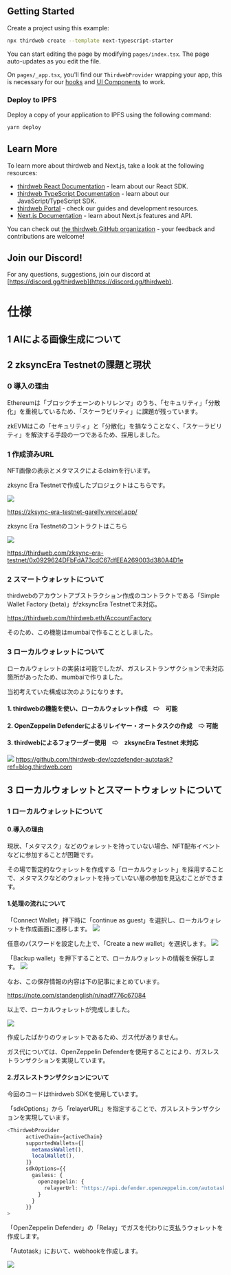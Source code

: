 ## Getting Started

Create a project using this example:

```bash
npx thirdweb create --template next-typescript-starter
```

You can start editing the page by modifying `pages/index.tsx`. The page auto-updates as you edit the file.

On `pages/_app.tsx`, you'll find our `ThirdwebProvider` wrapping your app, this is necessary for our [hooks](https://portal.thirdweb.com/react) and
[UI Components](https://portal.thirdweb.com/ui-components) to work.

### Deploy to IPFS

Deploy a copy of your application to IPFS using the following command:

```bash
yarn deploy
```

## Learn More

To learn more about thirdweb and Next.js, take a look at the following resources:

- [thirdweb React Documentation](https://docs.thirdweb.com/react) - learn about our React SDK.
- [thirdweb TypeScript Documentation](https://docs.thirdweb.com/typescript) - learn about our JavaScript/TypeScript SDK.
- [thirdweb Portal](https://docs.thirdweb.com) - check our guides and development resources.
- [Next.js Documentation](https://nextjs.org/docs) - learn about Next.js features and API.

You can check out [the thirdweb GitHub organization](https://github.com/thirdweb-dev) - your feedback and contributions are welcome!

## Join our Discord!

For any questions, suggestions, join our discord at [https://discord.gg/thirdweb](https://discord.gg/thirdweb).


# 仕様

## 1 AIによる画像生成について

## 2 zksyncEra Testnetの課題と現状

### 0 導入の理由

Ethereumは「ブロックチェーンのトリレンマ」のうち、「セキュリティ」「分散化」を重視しているため、「スケーラビリティ」に課題が残っています。

zkEVMはこの「セキュリティ」と「分散化」を損なうことなく、「スケーラビリティ」を解決する手段の一つであるため、採用しました。

### 1 作成済みURL

NFT画像の表示とメタマスクによるclaimを行います。

zksync Era Testnetで作成したプロジェクトはこちらです。

![](images/2.png)

https://zksync-era-testnet-garelly.vercel.app/

zksync Era Testnetのコントラクトはこちら

![](images/3.png)

https://thirdweb.com/zksync-era-testnet/0x0929624DFbFdA73cdC67dfEEA269003d380A4D1e

### 2 スマートウォレットについて

thirdwebのアカウントアブストラクション作成のコントラクトである「Simple Wallet Factory (beta)」がzksyncEra Testnetで未対応。

https://thirdweb.com/thirdweb.eth/AccountFactory

そのため、この機能はmumbaiで作ることとしました。

### 3 ローカルウォレットについて

ローカルウォレットの実装は可能でしたが、ガスレストランザクションで未対応箇所があったため、mumbaiで作りました。

当初考えていた構成は次のようになります。

#### 1. thirdwebの機能を使い、ローカルウォレット作成　⇨　可能

#### 2. OpenZeppelin Defenderによるリレイヤー・オートタスクの作成　⇨ 可能

#### 3. thirdwebによるフォワーダー使用　⇨　zksyncEra Testnet 未対応

![](images/1.png)
https://github.com/thirdweb-dev/ozdefender-autotask?ref=blog.thirdweb.com


## 3 ローカルウォレットとスマートウォレットについて

### 1 ローカルウォレットについて

#### 0.導入の理由

現状、「メタマスク」などのウォレットを持っていない場合、NFT配布イベントなどに参加することが困難です。

その場で暫定的なウォレットを作成する「ローカルウォレット」を採用することで、メタマスクなどのウォレットを持っていない層の参加を見込むことができます。

#### 1.処理の流れについて

「Connect Wallet」押下時に「continue as guest」を選択し、ローカルウォレットを作成画面に遷移します。
![](images/4.png)

任意のパスワードを設定した上で、「Create a new wallet」を選択します。
![](images/5.png)

「Backup wallet」を押下することで、ローカルウォレットの情報を保存します。
![](images/6.png)

なお、この保存情報の内容は下の記事にまとめています。

https://note.com/standenglish/n/nadf776c67084

以上で、ローカルウォレットが完成しました。

![](images/7.png)

作成したばかりのウォレットであるため、ガス代がありません。

ガス代については、OpenZeppelin Defenderを使用することにより、ガスレストランザクションを実現しています。

#### 2.ガスレストランザクションについて

今回のコードはthirdweb SDKを使用しています。

「sdkOptions」から「relayerURL」を指定することで、ガスレストランザクションを実現しています。

```ts
<ThirdwebProvider 
      activeChain={activeChain}
      supportedWallets={[
        metamaskWallet(),
        localWallet(),
      ]}
      sdkOptions={{
        gasless: {
          openzeppelin: {
            relayerUrl: "https://api.defender.openzeppelin.com/autotasks/e200a696-25ba-4c62-bc11-33707a1e724c/runs/webhook/9b4a6556-3f26-4b6a-8638-3c305d501266/T8PpSHE1DH2QCAW4BLADvo"
          }
        }
      }}
>
```

「OpenZeppelin Defender」の「Relay」でガスを代わりに支払うウォレットを作成します。

「Autotask」において、webhookを作成します。

![](images/8.png)

